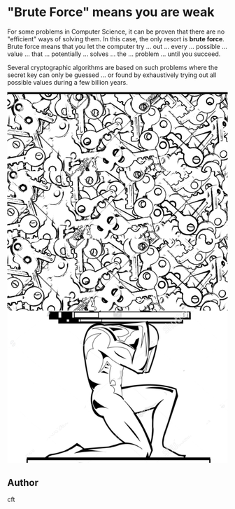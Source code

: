 <!-- BEGIN TITLE -->
# "Brute Force" means you are weak
<!-- END TITLE -->

<!-- BEGIN BODY -->
For some problems in Computer Science, it can be proven that there are
no "efficient" ways of solving them. In this case, the only resort is
**brute force**. Brute force means that you let the computer try
... out ... every ... possible ... value ... that ... potentially
... solves ... the ... problem ... until you succeed.

Several cryptographic algorithms are based on such problems where the
secret key can only be guessed ... or found by exhaustively trying
out all possible values during a few billion years.
<!-- END BODY -->

![atlas crumbling under keys](../images/image-033-brute_force.png)

## Author
<!-- BEGIN AUTHOR -->
cft
<!-- END AUTHOR -->
